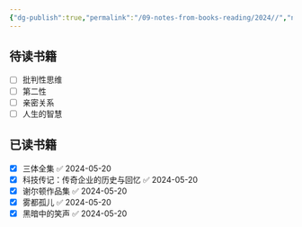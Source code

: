```yaml
---
{"dg-publish":true,"permalink":"/09-notes-from-books-reading/2024//","noteIcon":"","created":"2024-05-20T09:51:20.073+02:00","updated":"2024-05-20T09:56:22.523+02:00"}
---
```


## 待读书籍
- [ ] 批判性思维
- [ ] 第二性
- [ ] 亲密关系
- [ ] 人生的智慧

## 已读书籍
- [x] 三体全集 ✅ 2024-05-20
- [x] 科技传记：传奇企业的历史与回忆 ✅ 2024-05-20
- [x] 谢尔顿作品集 ✅ 2024-05-20
- [x] 雾都孤儿 ✅ 2024-05-20
- [x] 黑暗中的笑声 ✅ 2024-05-20
